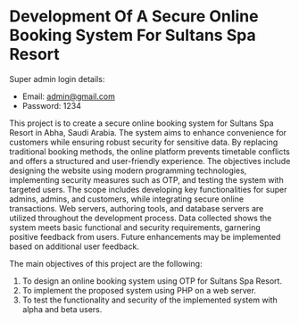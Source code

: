 # Development Of A Secure Online Booking System For Sultans Spa Resort

Super admin login details:
- Email: admin@gmail.com
- Password: 1234

This project is to create a secure online booking system for Sultans Spa Resort in Abha, Saudi Arabia. The system aims to enhance convenience for customers while ensuring robust security for sensitive data. By replacing traditional booking methods, the online platform prevents timetable conflicts and offers a structured and user-friendly experience. The objectives include designing the website using modern programming technologies, implementing security measures such as OTP, and testing the system with targeted users. The scope includes developing key functionalities for super admins, admins, and customers, while integrating secure online transactions. Web servers, authoring tools, and database servers are utilized throughout the development process. Data collected shows the system meets basic functional and security requirements, garnering positive feedback from users. Future enhancements may be implemented based on additional user feedback.

The main objectives of this project are the following:
1.	To design an online booking system using OTP for Sultans Spa Resort.
2.	To implement the proposed system using PHP on a web server.
3.	To test the functionality and security of the implemented system with alpha and beta users.



